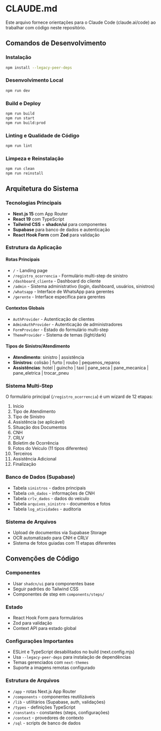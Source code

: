 # CLAUDE.md

Este arquivo fornece orientações para o Claude Code (claude.ai/code) ao trabalhar com código neste repositório.

## Comandos de Desenvolvimento

### Instalação
```bash
npm install --legacy-peer-deps
```

### Desenvolvimento Local
```bash
npm run dev
```

### Build e Deploy
```bash
npm run build
npm run start
npm run build:prod
```

### Linting e Qualidade de Código
```bash
npm run lint
```

### Limpeza e Reinstalação
```bash
npm run clean
npm run reinstall
```

## Arquitetura do Sistema

### Tecnologias Principais
- **Next.js 15** com App Router
- **React 19** com TypeScript
- **Tailwind CSS** + **shadcn/ui** para componentes
- **Supabase** para banco de dados e autenticação
- **React Hook Form** com **Zod** para validação

### Estrutura da Aplicação

#### Rotas Principais
- `/` - Landing page
- `/registro_ocorrencia` - Formulário multi-step de sinistro
- `/dashboard_cliente` - Dashboard do cliente
- `/admin` - Sistema administrativo (login, dashboard, usuários, sinistros)
- `/whatsapp` - Interface de WhatsApp para gerentes
- `/gerente` - Interface específica para gerentes

#### Contextos Globais
- `AuthProvider` - Autenticação de clientes
- `AdminAuthProvider` - Autenticação de administradores
- `FormProvider` - Estado do formulário multi-step
- `ThemeProvider` - Sistema de temas (light/dark)

#### Tipos de Sinistro/Atendimento
- **Atendimento**: sinistro | assistência
- **Sinistros**: colisão | furto | roubo | pequenos_reparos
- **Assistências**: hotel | guincho | taxi | pane_seca | pane_mecanica | pane_eletrica | trocar_pneu

### Sistema Multi-Step
O formulário principal (`/registro_ocorrencia`) é um wizard de 12 etapas:
1. Início
2. Tipo de Atendimento
3. Tipo de Sinistro
4. Assistência (se aplicável)
5. Situação dos Documentos
6. CNH
7. CRLV
8. Boletim de Ocorrência
9. Fotos do Veículo (11 tipos diferentes)
10. Terceiros
11. Assistência Adicional
12. Finalização

### Banco de Dados (Supabase)
- Tabela `sinistros` - dados principais
- Tabela `cnh_dados` - informações de CNH
- Tabela `crlv_dados` - dados do veículo
- Tabela `arquivos_sinistro` - documentos e fotos
- Tabela `log_atividades` - auditoria

### Sistema de Arquivos
- Upload de documentos via Supabase Storage
- OCR automatizado para CNH e CRLV
- Sistema de fotos guiadas com 11 etapas diferentes

## Convenções de Código

### Componentes
- Usar `shadcn/ui` para componentes base
- Seguir padrões do Tailwind CSS
- Componentes de step em `components/steps/`

### Estado
- React Hook Form para formulários
- Zod para validação
- Context API para estado global

### Configurações Importantes
- ESLint e TypeScript desabilitados no build (next.config.mjs)
- Usa `--legacy-peer-deps` para instalação de dependências
- Temas gerenciados com `next-themes`
- Suporte a imagens remotas configurado

### Estrutura de Arquivos
- `/app` - rotas Next.js App Router
- `/components` - componentes reutilizáveis
- `/lib` - utilitários (Supabase, auth, validações)
- `/types` - definições TypeScript
- `/constants` - constantes (steps, configurações)
- `/context` - provedores de contexto
- `/sql` - scripts de banco de dados